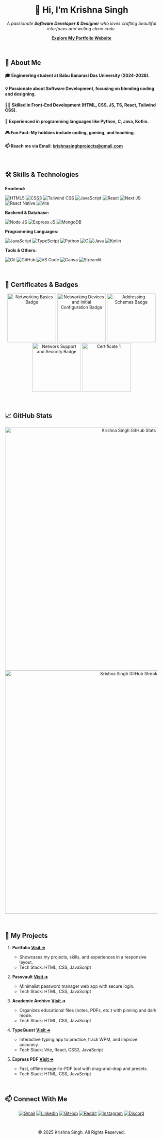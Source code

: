 <h1 align="center">👋 Hi, I’m Krishna Singh</h1>
<p align="center">
  <i>A passionate <strong>Software Developer & Designer</strong> who loves crafting beautiful interfaces and writing clean code.</i>
</p>
<p align="center">
  <a href="https://krishnasinghprojects.github.io/Portfolio/" target="_blank"><strong>Explore My Portfolio Website</strong></a>
</p>

<br>


## 🚀 About Me

#### 🎓 Engineering student at **Babu Banarasi Das University** (2024-2028).
#### 💡 Passionate about **Software Development**, focusing on blending coding and designing.
#### 👨‍💻 Skilled in **Front-End Development** (HTML, CSS, JS, TS, React, Tailwind CSS).
#### 💬 Experienced in programming languages like **Python, C, Java, Kotlin**.
#### 🎮 Fun Fact: My hobbies include coding, gaming, and teaching.
#### 📫 Reach me via Email: **krishnasinghprojects@gmail.com**

<br>

## 🛠️ Skills & Technologies

**Frontend:**
<p align="left">
  <img src="https://img.shields.io/badge/HTML5-E34F26?style=for-the-badge&logo=html5&logoColor=white" alt="HTML5" />
  <img src="https://img.shields.io/badge/CSS3-1572B6?style=for-the-badge&logo=css3&logoColor=white" alt="CSS3" />
  <img src="https://img.shields.io/badge/TailwindCSS-38B2AC?style=for-the-badge&logo=tailwind-css&logoColor=white" alt="Tailwind CSS" />
  <img src="https://img.shields.io/badge/JavaScript-F7DF1E?style=for-the-badge&logo=javascript&logoColor=black" alt="JavaScript" />
  <img src="https://img.shields.io/badge/React-61DAFB?style=for-the-badge&logo=react&logoColor=black" alt="React" />
  <img src="https://img.shields.io/badge/Next.js-000000?style=for-the-badge&logo=next.js&logoColor=white" alt="Next JS" />
  <img src="https://img.shields.io/badge/React_Native-61DAFB?style=for-the-badge&logo=react&logoColor=black" alt="React Native" />
  <img src="https://img.shields.io/badge/Vite-646CFF?style=for-the-badge&logo=vite&logoColor=white" alt="Vite" />
</p>

**Backend & Database:**
<p align="left">
   <img src="https://img.shields.io/badge/Node.js-339933?style=for-the-badge&logo=node.js&logoColor=white" alt="Node JS" />
   <img src="https://img.shields.io/badge/Express.js-000000?style=for-the-badge&logo=express&logoColor=white" alt="Express JS" />
   <img src="https://img.shields.io/badge/MongoDB-47A248?style=for-the-badge&logo=mongodb&logoColor=white" alt="MongoDB" />
</p>

**Programming Languages:**
<p align="left">
  <img src="https://img.shields.io/badge/JavaScript-F7DF1E?style=for-the-badge&logo=javascript&logoColor=black" alt="JavaScript" />
  <img src="https://img.shields.io/badge/TypeScript-3178C6?style=for-the-badge&logo=typescript&logoColor=white" alt="TypeScript" />
  <img src="https://img.shields.io/badge/Python-3776AB?style=for-the-badge&logo=python&logoColor=white" alt="Python" />
  <img src="https://img.shields.io/badge/C-00599C?style=for-the-badge&logo=c&logoColor=white" alt="C" />
  <img src="https://img.shields.io/badge/Java-ED8B00?style=for-the-badge&logo=openjdk&logoColor=white" alt="Java" />
  <img src="https://img.shields.io/badge/Kotlin-7F52FF?style=for-the-badge&logo=kotlin&logoColor=white" alt="Kotlin" />
</p>

**Tools & Others:**
<p align="left">
  <img src="https://img.shields.io/badge/Git-F05032?style=for-the-badge&logo=git&logoColor=white" alt="Git" />
  <img src="https://img.shields.io/badge/GitHub-181717?style=for-the-badge&logo=github&logoColor=white" alt="GitHub" />
  <img src="https://img.shields.io/badge/VS%20Code-007ACC?style=for-the-badge&logo=visual-studio-code&logoColor=white" alt="VS Code" />
  <img src="https://img.shields.io/badge/Canva-00C4CC?style=for-the-badge&logo=canva&logoColor=white" alt="Canva" />
  <img src="https://img.shields.io/badge/Streamlit-FF4B4B?style=for-the-badge&logo=streamlit&logoColor=white" alt="Streamlit" />
</p>

<br>

## 📜 Certificates & Badges

<p align="center">
  <img src="https://raw.githubusercontent.com/krishnasinghprojects/Portfolio/refs/heads/main/Badge1.jpg" alt="Networking Basics Badge" width="160"/>
  <img src="https://raw.githubusercontent.com/krishnasinghprojects/Portfolio/refs/heads/main/Badge2.jpg" alt="Networking Devices and Initial Configuration Badge" width="160"/>
  <img src="https://raw.githubusercontent.com/krishnasinghprojects/Portfolio/refs/heads/main/Badge3.jpg" alt="Addressing Schemes Badge" width="160"/>
  <img src="https://raw.githubusercontent.com/krishnasinghprojects/Portfolio/refs/heads/main/Badge4.jpg" alt="Network Support and Security Badge" width="160"/>
  <img src="https://raw.githubusercontent.com/krishnasinghprojects/Portfolio/refs/heads/main/Certificate1.jpg" alt="Certificate 1" width="160"/>
  </p>

<br>

## 📈 GitHub Stats
<p align="center">
  <img src="https://github-readme-stats.vercel.app/api?username=krishnasinghprojects&show_icons=true&theme=radical&hide_border=true&count_private=true" alt="Krishna Singh GitHub Stats" width="800" height="auto"/>
  <img src="https://github-readme-streak-stats.herokuapp.com/?user=krishnasinghprojects&theme=radical&hide_border=true" alt="Krishna Singh GitHub Streak" width="800" height="auto" />
</p>
<br>

## 📂 My Projects

1.  **Portfolio** **[Visit ➔](https://krishnasinghprojects.github.io/Portfolio/)**
    * Showcases my projects, skills, and experiences in a responsive layout.
    * Tech Stack: HTML, CSS, JavaScript

3.  **Passvault** **[Visit ➔](https://krishnasinghprojects.github.io/Passvault/)**
    * Minimalist password manager web app with secure login.
    * Tech Stack: HTML, CSS, JavaScript

4.  **Academic Archive** **[Visit ➔](https://krishnasinghprojects.github.io/AcademicArchive/)**
    * Organizes educational files (notes, PDFs, etc.) with pinning and dark mode.
    * Tech Stack: HTML, CSS, JavaScript

5.  **TypeQuest** **[Visit ➔](https://krishnasinghprojects.github.io/TypeQuest/)**
    * Interactive typing app to practice, track WPM, and improve accuracy.
    * Tech Stack: Vite, React, CSS3, JavaScript

6.  **Express PDF** **[Visit ➔](https://krishnasinghprojects.github.io/ExpressPDF/)**
    * Fast, offline image-to-PDF tool with drag-and-drop and presets.
    * Tech Stack: HTML, CSS, JavaScript

<br>

## 📫 Connect With Me

<p align="center">
  <a href="mailto:krishnasinghprojects@gmail.com"><img src="https://img.shields.io/badge/Gmail-D14836?style=for-the-badge&logo=gmail&logoColor=white" alt="Gmail" /></a>
  <a href="https://www.linkedin.com/in/krishnasinghprojects/"><img src="https://img.shields.io/badge/LinkedIn-0A66C2?style=for-the-badge&logo=linkedin&logoColor=white" alt="LinkedIn" /></a>
  <a href="https://github.com/krishnasinghprojects"><img src="https://img.shields.io/badge/GitHub-100000?style=for-the-badge&logo=github&logoColor=white" alt="GitHub" /></a>
  <a href="https://www.reddit.com/user/krishnasinghprojects"><img src="https://img.shields.io/badge/Reddit-FF4500?style=for-the-badge&logo=reddit&logoColor=white" alt="Reddit" /></a>
  <a href="https://www.instagram.com/krishnasinghprojects"><img src="https://img.shields.io/badge/Instagram-E4405F?style=for-the-badge&logo=instagram&logoColor=white" alt="Instagram" /></a>
  <a href="https://discordapp.com/users/1351651268761882644"><img src="https://img.shields.io/badge/Discord-7289DA?style=for-the-badge&logo=discord&logoColor=white" alt="Discord" /></a>
</p>

<br>

<p align="center">
  © 2025 Krishna Singh. All Rights Reserved.
</p>
